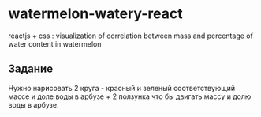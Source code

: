 # watermelon-watery-react
reactjs + css : visualization of correlation between mass and percentage of water content in watermelon

## Задание
Нужно нарисовать 2 круга - красный и зеленый соответствующий массе и доле воды в арбузе + 2 ползунка что бы двигать массу и долю воды в арбузе.